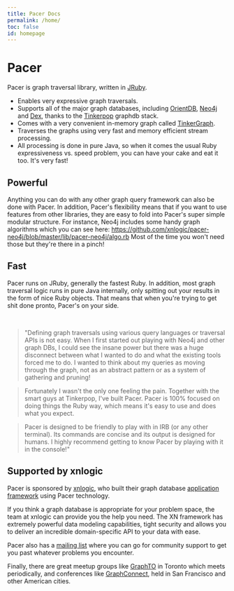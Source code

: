 ```yaml
---
title: Pacer Docs
permalink: /home/
toc: false
id: homepage
---
```


# Pacer

Pacer is graph traversal library, written in [JRuby].

 * Enables very expressive graph traversals.
 * Supports all of the major graph databases, including [OrientDB], [Neo4j] and [Dex], thanks to the [Tinkerpop] graphdb stack. 
 * Comes with a very convenient in-memory graph called [TinkerGraph].
 * Traverses the graphs using very fast and memory efficient stream processing. 
 * All processing is done in pure Java, so when it comes the usual Ruby expressiveness vs. speed problem, you can have your cake and eat it too. It's very fast!


## Powerful

Anything you can do with any other graph query framework can also be done with Pacer. In addition, Pacer's flexibility means that if you want to use features from other libraries, they are easy to fold into Pacer's super simple modular structure. For instance, Neo4j includes some handy graph algorithms which you can see here: https://github.com/xnlogic/pacer-neo4j/blob/master/lib/pacer-neo4j/algo.rb
Most of the time you won't need those but they're there in a pinch!


## Fast

Pacer runs on JRuby, generally the fastest Ruby. In addition, most graph traversal logic runs in pure Java internally, only spitting out your results in the form of nice Ruby objects. That means that when you're trying to get shit done pronto, Pacer's on your side.

<br />


> "Defining graph traversals using various query languages or traversal APIs is not easy. When I first started out playing with Neo4j and other graph DBs, I could see the insane power but there was a huge disconnect between what I wanted to do and what the existing tools forced me to do. I wanted to think about my queries as moving through the graph, not as an abstract pattern or as a system of gathering and pruning!

> Fortunately I wasn't the only one feeling the pain. Together with the smart guys at Tinkerpop, I've built Pacer. Pacer is 100% focused on doing things the Ruby way, which means it's easy to use and does what you expect.

> Pacer is designed to be friendly to play with in IRB (or any other terminal). Its commands are concise and its output is designed for humans. I highly recommend getting to know Pacer by playing with it in the console!"




## Supported by xnlogic 

Pacer is sponsored by [xnlogic], who built their graph database [application framework](http://xnlogic.com/xn-framework) using Pacer technology.      

If you think a graph database is appropriate for your problem space, the team at xnlogic can provide you the help you need. The XN framework has extremely powerful data modeling capabilities, tight security and
allows you to deliver an incredible domain-specific API to your data with ease.

Pacer also has a [mailing list] where you can go for community support to get you past whatever problems you encounter.

[mailing list]: https://groups.google.com/forum/?hl=en#!forum/pacer-users

Finally, there are great meetup groups like [GraphTO] in Toronto which meets periodically, and conferences like [GraphConnect], held in San Francisco
and other American cities.

[GraphConnect]: http://www.graphconnect.com/
[GraphTO]: http://www.meetup.com/graphTO/


[xnlogic]: http://xnlogic.com

[JRuby]: http://jruby.org
[Neo4j]: http://www.neotechnology.com
[OrientDB]: http://orientdb.com
[Dex]: http://www.sparsity-technologies.com/dex
[Tinkerpop]: http://tinkerpop.com
[TinkerGraph]: https://github.com/tinkerpop/blueprints/wiki/TinkerGraph

[ml]: https://groups.google.com/forum/#!forum/pacer-users



